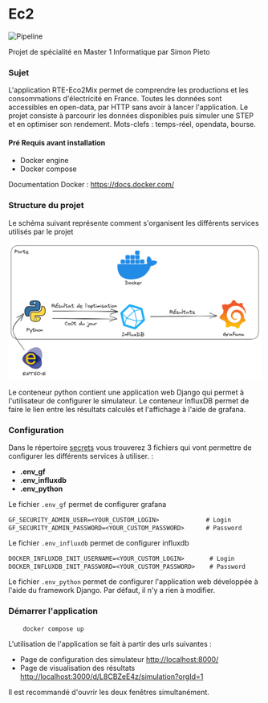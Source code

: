 # Ec2
![Pipeline](https://github.com/Zarbose/Ec2/actions/workflows/docker.yml/badge.svg)

Projet de spécialité en Master 1 Informatique par Simon Pieto

### Sujet
L'application RTE-Eco2Mix permet de comprendre les productions et les consommations d'électricité en France.
Toutes les données sont accessibles en open-data, par HTTP sans avoir à lancer l'application. Le projet consiste à
parcourir les données disponibles puis simuler une STEP et en optimiser son rendement. Mots-clefs : temps-réel, opendata, bourse.

#### Pré Requis avant installation
- Docker engine
- Docker compose

Documentation Docker : <https://docs.docker.com/> 

### Structure du projet
Le schéma suivant représente comment s'organisent les différents services utilisés par le projet

![Structure](/documents/structure.png)

Le conteneur python contient une application web Django qui permet à l'utilisateur de configurer le simulateur. Le conteneur InfluxDB permet de faire le lien entre les résultats calculés et l'affichage à l'aide de grafana.

### Configuration
Dans le répertoire [secrets](https://github.com/Zarbose/Ec2/tree/main/secrets) vous trouverez 3 fichiers qui vont permettre de configurer les différents services à utiliser. :
- **.env_gf**
- **.env_influxdb**
- **.env_python**

Le fichier ```.env_gf```  permet de configurer grafana
```
GF_SECURITY_ADMIN_USER=<YOUR_CUSTOM_LOGIN>             # Login
GF_SECURITY_ADMIN_PASSWORD=<YOUR_CUSTOM_PASSWORD>      # Password
```
Le fichier ```.env_influxdb```  permet de configurer influxdb
```
DOCKER_INFLUXDB_INIT_USERNAME=<YOUR_CUSTOM_LOGIN>       # Login     
DOCKER_INFLUXDB_INIT_PASSWORD=<YOUR_CUSTOM_PASSWORD>    # Password
```

Le fichier ```.env_python```  permet de configurer l'application web développée à l'aide du framework Django. Par défaut, il n'y a rien à modifier.

### Démarrer l'application
```bash
    docker compose up
```

L'utilisation de l'application se fait à partir des urls suivantes :
- Page de configuration des simulateur <http://localhost:8000/> 
- Page de visualisation des résultats <http://localhost:3000/d/L8CBZeE4z/simulation?orgId=1>

Il est recommandé d'ouvrir les deux fenêtres simultanément.
